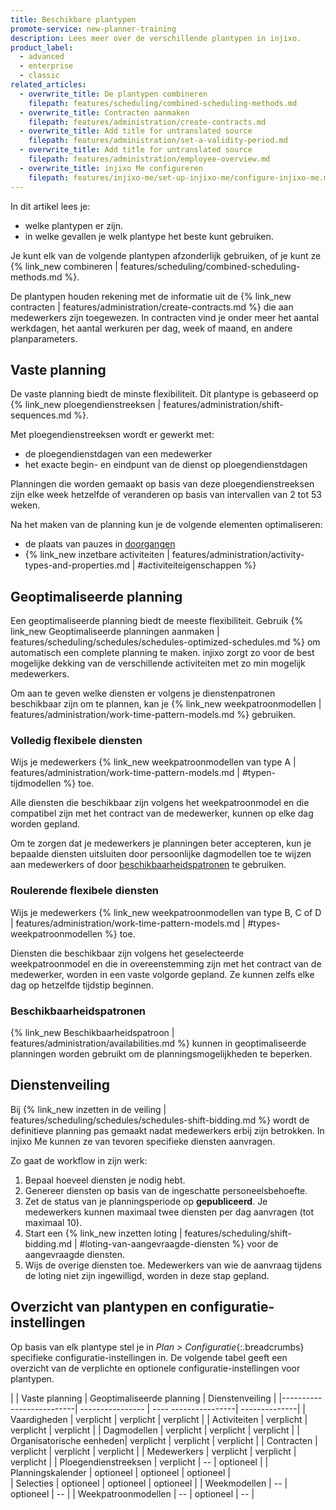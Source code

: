 ```yaml
---
title: Beschikbare plantypen
promote-service: new-planner-training
description: Lees meer over de verschillende plantypen in injixo.
product_label:
  - advanced
  - enterprise
  - classic
related_articles:
  - overwrite_title: De plantypen combineren
    filepath: features/scheduling/combined-scheduling-methods.md
  - overwrite_title: Contracten aanmaken
    filepath: features/administration/create-contracts.md
  - overwrite_title: Add title for untranslated source
    filepath: features/administration/set-a-validity-period.md
  - overwrite_title: Add title for untranslated source
    filepath: features/administration/employee-overview.md
  - overwrite_title: injixo Me configureren
    filepath: features/injixo-me/set-up-injixo-me/configure-injixo-me.md
---
```


In dit artikel lees je:

- welke plantypen er zijn.
- in welke gevallen je welk plantype het beste kunt gebruiken.

Je kunt elk van de volgende plantypen afzonderlijk gebruiken, of je kunt ze {% link_new combineren | features/scheduling/combined-scheduling-methods.md %}.

De plantypen houden rekening met de informatie uit de {% link_new contracten | features/administration/create-contracts.md %} die aan medewerkers zijn toegewezen. In contracten vind je onder meer het aantal werkdagen, het aantal werkuren per dag, week of maand, en andere planparameters.

## Vaste planning

De vaste planning biedt de minste flexibiliteit. Dit plantype is gebaseerd op {% link_new ploegendienstreeksen | features/administration/shift-sequences.md %}.

Met ploegendienstreeksen wordt er gewerkt met:

- de ploegendienstdagen van een medewerker
- het exacte begin- en eindpunt van de dienst op ploegendienstdagen

Planningen die worden gemaakt op basis van deze ploegendienstreeksen zijn elke week hetzelfde of veranderen op basis van intervallen van 2 tot 53 weken.

Na het maken van de planning kun je de volgende elementen optimaliseren:

- de plaats van pauzes in [doorgangen](/daymodel-basics#vaste-elementen-vs-doorgangen)
- {% link_new inzetbare activiteiten | features/administration/activity-types-and-properties.md | #activiteiteigenschappen %}

## Geoptimaliseerde planning

Een geoptimaliseerde planning biedt de meeste flexibiliteit. Gebruik {% link_new Geoptimaliseerde planningen aanmaken | features/scheduling/schedules/schedules-optimized-schedules.md %} om automatisch een complete planning te maken. injixo zorgt zo voor de best mogelijke dekking van de verschillende activiteiten met zo min mogelijk medewerkers.

Om aan te geven welke diensten er volgens je dienstenpatronen beschikbaar zijn om te plannen, kan je {% link_new weekpatroonmodellen | features/administration/work-time-pattern-models.md %} gebruiken.

### Volledig flexibele diensten

Wijs je medewerkers {% link_new weekpatroonmodellen van type A | features/administration/work-time-pattern-models.md | #typen-tijdmodellen %} toe.

Alle diensten die beschikbaar zijn volgens het weekpatroonmodel en die compatibel zijn met het contract van de medewerker, kunnen op elke dag worden gepland.

Om te zorgen dat je medewerkers je planningen beter accepteren, kun je bepaalde diensten uitsluiten door persoonlijke dagmodellen toe te wijzen aan medewerkers of door [beschikbaarheidspatronen](#beschikbaarheidspatronen) te gebruiken. 

### Roulerende flexibele diensten

Wijs je medewerkers {% link_new weekpatroonmodellen van type B, C of D | features/administration/work-time-pattern-models.md | #types-weekpatroonmodellen %} toe.

Diensten die beschikbaar zijn volgens het geselecteerde weekpatroonmodel en die in overeenstemming zijn met het contract van de medewerker, worden in een vaste volgorde gepland. Ze kunnen zelfs elke dag op hetzelfde tijdstip beginnen.

### Beschikbaarheidspatronen

{% link_new Beschikbaarheidspatroon | features/administration/availabilities.md %} kunnen in geoptimaliseerde planningen worden gebruikt om de planningsmogelijkheden te beperken.

## Dienstenveiling

Bij {% link_new inzetten in de veiling | features/scheduling/schedules/schedules-shift-bidding.md %} wordt de definitieve planning pas gemaakt nadat medewerkers erbij zijn betrokken. In injixo Me kunnen ze van tevoren specifieke diensten aanvragen.

Zo gaat de workflow in zijn werk:

1. Bepaal hoeveel diensten je nodig hebt.
2. Genereer diensten op basis van de ingeschatte personeelsbehoefte.
3. Zet de status van je planningsperiode op **gepubliceerd**. Je medewerkers kunnen maximaal twee diensten per dag aanvragen (tot maximaal 10).
4. Start een {% link_new inzetten loting | features/scheduling/shift-bidding.md | #loting-van-aangevraagde-diensten %} voor de aangevraagde diensten.
5. Wijs de overige diensten toe. Medewerkers van wie de aanvraag tijdens de loting niet zijn ingewilligd, worden in deze stap gepland.

## Overzicht van plantypen en configuratie-instellingen

Op basis van elk plantype stel je in _Plan > Configuratie_{:.breadcrumbs} specifieke configuratie-instellingen in. De volgende tabel geeft een overzicht van de verplichte en optionele configuratie-instellingen voor plantypen.

|                          | Vaste planning  | Geoptimaliseerde planning | Dienstenveiling |
|--------------------------| ----------------  | ---- ----------------| --------------|
| Vaardigheden            | verplicht          | verplicht              | verplicht       |
| Activiteiten            | verplicht          | verplicht              | verplicht       |
| Dagmodellen             | verplicht          | verplicht              | verplicht       |
| Organisatorische eenheden| verplicht         | verplicht              | verplicht       |
| Contracten               | verplicht          | verplicht              | verplicht       |
| Medewerkers              | verplicht          | verplicht              | verplicht      |
| Ploegendienstreeksen     | verplicht          | --                   | optioneel      |
| Planningskalender        | optioneel          | optioneel             | optioneel      |  
| Selecties                | optioneel          | optioneel             | optioneel      | 
| Weekmodellen             | --                | optioneel             | --            |
| Weekpatroonmodellen      | --                | optioneel             | --            |